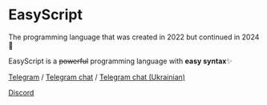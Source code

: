 # EasyScript
 The programming language that was created in 2022 but continued in 2024 🎨
 
 EasyScript is a ~~powerful~~ programming language with **easy syntax**✨
 
 [Telegram](https:t.me/EasyScript) / [Telegram chat](https://t.me/EasyScriptChat) / [Telegram chat (Ukrainian)](https://t.me/EasyScriptChatUa)
 
 [Discord](https://discord.gg/rgRFKhkhrK)
